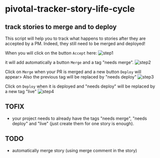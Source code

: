 pivotal-tracker-story-life-cycle
================================

## track stories to merge and to deploy

This script will help you to track what happens to stories after they are accepted by a PM. 
Indeed, they still need to be merged and deployed! 

When you will click on the button `Accept` here:
![step1](https://f.cloud.github.com/assets/1086288/1147903/5bcb7192-1eb3-11e3-93fa-10d00125160e.png)

it will add automatically a button `Merge` and a tag "needs merge".
![step2](https://f.cloud.github.com/assets/1086288/1147904/6d1a54cc-1eb3-11e3-84af-f4fa6e4cb145.png)

Click on `Merge` when your PR is merged and a new button `Deploy` will appear> Also the previous tag will be replaced by "needs deploy"
![step3](https://f.cloud.github.com/assets/1086288/1147905/6d26a484-1eb3-11e3-8692-54de4f0c573b.png)

Click on `Deploy` when it is deployed and "needs deploy" will be replaced by a new tag "live"
![step4](https://f.cloud.github.com/assets/1086288/1147906/6d350efc-1eb3-11e3-96ac-776f95c12363.png)



## TOFIX
- your project needs to already have the tags "needs merge", "needs deploy" and "live" (just create them for one story is enough).

## TODO
- automatically merge story (using merge comment in the story)
